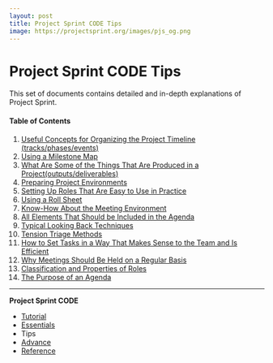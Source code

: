 ```yaml
---
layout: post
title: Project Sprint CODE Tips
image: https://projectsprint.org/images/pjs_og.png
---
```


# Project Sprint CODE Tips

This set of documents contains detailed and in-depth explanations of Project Sprint.

#### Table of Contents

1. [Useful Concepts for Organizing the Project Timeline (tracks/phases/events)](tips1.md)
2. [Using a Milestone Map](tips2.md)
3. [What Are Some of the Things That Are Produced in a Project(outputs/deliverables)](tips3.md)
4. [Preparing Project Environments](tips4.md)
5. [Setting Up Roles That Are Easy to Use in Practice](tips5.md)
6. [Using a Roll Sheet](tips6.md)
7. [Know-How About the Meeting Environment](../../../../../code/tips/tips7.md)
8. [All Elements That Should be Included in the Agenda](tips8.md)
9. [Typical Looking Back Techniques](tips9.md)
10. [Tension Triage Methods](tips10.md)
11. [How to Set Tasks in a Way That Makes Sense to the Team and Is Efficient](tips11.md)
12. [Why Meetings Should Be Held on a Regular Basis](tips12.md)
13. [Classification and Properties of Roles](tips13.md)
14. [The Purpose of an Agenda](tips14.md)

***

**Project Sprint CODE**

* [Tutorial](broken-reference)
* [Essentials](../../../../../code/essentials.md)
* Tips
* [Advance](../advance.md)
* [Reference](../reference.md)

